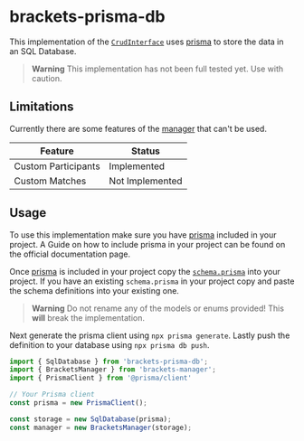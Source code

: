 # brackets-prisma-db

This implementation of the [`CrudInterface`](https://drarig29.github.io/brackets-docs/reference/manager/interfaces/CrudInterface.html)
uses [prisma](https://www.prisma.io/) to store the data in an SQL Database.

> **Warning**
> This implementation has not been full tested yet. Use with caution.

## Limitations

Currently there are some features of the [manager](https://github.com/Drarig29/brackets-manager.js) that can't be used.

| **Feature**         | **Status**      |
| ------------------- | --------------- |
| Custom Participants | Implemented     |
| Custom Matches      | Not Implemented |

## Usage

To use this implementation make sure you have [prisma](https://www.prisma.io/) included in your project.
A Guide on how to include prisma in your project can be found on the official documentation page.

Once [prisma](https://www.prisma.io/) is included in your project copy the [`schema.prisma`](./prisma/schema.prisma) into your project.
If you have an existing `schema.prisma` in your project copy and paste the schema definitions into your existing one.

> **Warning**
> Do not rename any of the models or enums provided! This **will** break the implementation.

Next generate the prisma client using `npx prisma generate`.
Lastly push the definition to your database using `npx prisma db push`.

```typescript
import { SqlDatabase } from 'brackets-prisma-db';
import { BracketsManager } from 'brackets-manager';
import { PrismaClient } from '@prisma/client'

// Your Prisma client
const prisma = new PrismaClient();

const storage = new SqlDatabase(prisma);
const manager = new BracketsManager(storage);
```
